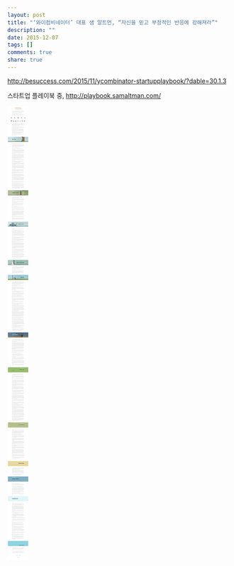 ```yaml
---
layout: post
title: "‘와이컴비네이터’ 대표 샘 알트먼, “자신을 믿고 부정적인 반응에 강해져라”"
description: ""
date: 2015-12-07
tags: []
comments: true
share: true
---
```


http://besuccess.com/2015/11/ycombinator-startupplaybook/?dable=30.1.3

  

스타트업 플레이북 중, http://playbook.samaltman.com/

  

![](/assets/images/posts/406/2322134556654D4D083955.PNG)

  


